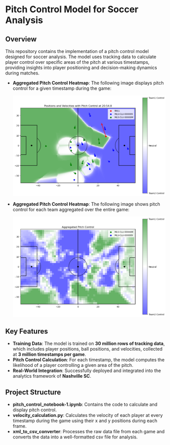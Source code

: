 # Pitch Control Model for Soccer Analysis

## Overview

This repository contains the implementation of a pitch control model designed for soccer analysis. The model uses tracking data to calculate player control over specific areas of the pitch at various timestamps, providing insights into player positioning and decision-making dynamics during matches.

- **Aggregated Pitch Control Heatmap**: The following image displays pitch control for a given timestamp during the game:

  ![Pitch Control Heatmap](sample_pitch_control.png)

- **Aggregated Pitch Control Heatmap**: The following image shows pitch control for each team aggregated over the entire game:

  ![Aggregated Pitch Control Heatmap](sample_aggregated_pitch_control.png)
  
## Key Features

- **Training Data**: The model is trained on **30 million rows of tracking data**, which includes player positions, ball positions, and velocities, collected at **3 million timestamps per game**.
- **Pitch Control Calculation**: For each timestamp, the model computes the likelihood of a player controlling a given area of the pitch.
- **Real-World Integration**: Successfully deployed and integrated into the analytics framework of **Nashville SC**.

## Project Structure

- **pitch_control_notebook-1.ipynb**: Contains the code to calculate and display pitch control.
- **velocity_calculation.py**: Calculates the velocity of each player at every timestamp during the game using their x and y positions during each frame. 
- **xml_to_csv_converter**: Processes the raw data file from each game and converts the data into a well-formatted csv file for analysis.
